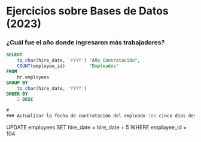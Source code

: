 # Ejercicios sobre Bases de Datos (2023)

### ¿Cuál fue el año donde ingresaron más trabajadores?

```sql
SELECT
    to_char(hire_date, 'YYYY') "Año Contratación",
    COUNT(employee_id)         "Empleados"
FROM
    hr.employees
GROUP BY
    to_char(hire_date, 'YYYY')
ORDER BY
    2 DESC

#
### Actualizar la fecha de contratación del empleado 104 cinco días después de la fecha almacenada.

```
UPDATE employees
SET
    hire_date = hire_date + 5
WHERE
    employee_id = 104



